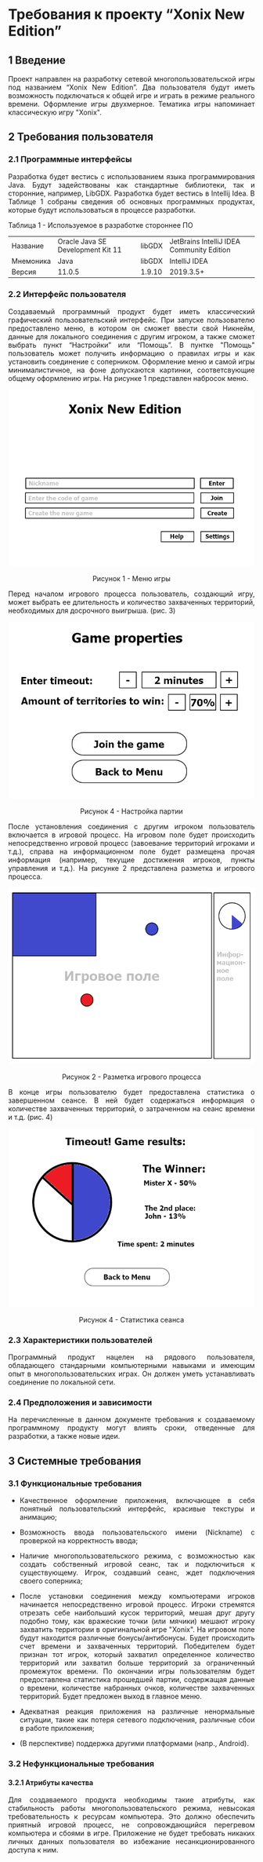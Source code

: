 <h1>Требования к проекту “Xonix New Edition”</h1>
<h2>1 Введение</h2>
<p align = "justify">Проект направлен на разработку сетевой многопользовательской игры под названием “Xonix New Edition”. Два пользователя будут иметь возможность подключаться к общей игре и играть в режиме реального времени. Оформление игры двухмерное. Тематика игры напоминает классическую игру "Xonix".</p>
<h2>2 Требования пользователя</h2>
<h3>2.1 Программные интерфейсы</h3>
<p align = "justify">Разработка будет вестись с использованием языка программирования Java. Будут задействованы как стандартные библиотеки, так и сторонние, например, LibGDX. Разработка будет вестись в Intellij Idea. В Таблице 1 собраны сведения об основных программных продуктах, которые будут использоваться в процессе разработки.</p>

Таблица 1 - Используемое в разработке стороннее ПО
<table align="center">
  <tr>
    <td>Название</td>
    <td>Oracle Java SE Development Kit 11</td>
    <td>libGDX</td>
    <td>JetBrains IntelliJ IDEA Community Edition </td>
  </tr>
    <tr>
    <td>Мнемоника</td>
    <td>Java</td>
    <td>libGDX</td>
    <td>IntelliJ IDEA</td>
  </tr>
    <tr>
    <td>Версия</td>
    <td>11.0.5</td>
    <td>1.9.10</td>
    <td>2019.3.5+</td>
  </tr>
</table>
<h3>2.2 Интерфейс пользователя</h3>
<p align = "justify">Создаваемый программный продукт будет иметь классический графический пользовательский интерфейс. При запуске пользователю предоставлено меню, в котором он сможет ввести свой Никнейм, данные для локального соединения с другим игроком, а также сможет выбрать пункт “Настройки” или “Помощь”. В пунтке "Помощь" пользователь может получить информацию о правилах игры и как установить соединение с соперником. Оформление меню и самой игры минималистичное, на фоне допускаются картинки, соответсвующие общему оформлению игры. На рисунке 1 представлен набросок меню.
<p align="center">
<img src="images/image_1_new2.png" alt="Меню игры">
</p>
<p align = "center">Рисунок 1 - Меню игры</p>
<p align = "justify">Перед началом игрового процесса пользователь, создающий игру, может выбрать ее длительность и количество захваченных территорий, необходимых для досрочного выигрыша. (рис. 3)</p>
<p align="center">
<img src="images/image_4_new.png" alt="Настройка партии">
</p> 
<p align = "center">Рисунок 4 - Настройка партии</p>
<p align = "justify">После установления соединения с другим игроком пользователь включается в игровой процесс. На игровом поле будет происходить непосредственно игровой процесс (завоевание территорий игроками и т.д.), справа на информационном поле будет размещена прочая информация (например, текущие достижения игроков, пункты управления и т.д.). На рисунке 2 представлена разметка и игрового процесса.</p>
<p align="center">
<img src="images/image_2_new.png" alt="Разметка игрового процесса">
</p> 
<p align = "center">Рисунок 2 - Разметка игрового процесса</p>
<p align = "justify">В конце игры пользователю будет предоставлена статистика о завершенном сеансе. В ней будет содержаться информация о количестве захваченных территорий, о затраченном на сеанс времени и т.д. (рис. 4)</p> 
<p align="center">
<img src="images/image_3_new.png" alt="Статистика сеанса">
</p>
<p align = "center">Рисунок 4 - Статистика сеанса</p>
<h3>2.3 Характеристики пользователей</h3>
<p align = "justify">Программный продукт нацелен на рядового пользователя, обладающего стандарными компьютерными навыками и имеющим опыт в многопользовательских играх. Он должен уметь устанавливать соединение по локальной сети.</p>
<h3>2.4 Предположения и зависимости</h3>
<p align = "justify">На перечисленные в данном документе требования к создаваемому программному продукту могут влиять сроки, отведенные для разработки, а также новые идеи.</p>
<h2>3 Системные требования</h2>
<h3>3.1 Функциональные требования</h3>
<ul>
 <li><p align = "justify">Качественное оформление приложения, включающее в себя понятный пользовательский интерфейс, красивые текстуры и анимацию;</p></li>
 <li><p align = "justify">Возможность ввода пользовательского имени (Nickname) с проверкой на корректность ввода;</p></li>
 <li><p align = "justify">Наличие многопользовательского режима, с возможностью как создать собственный игровой сеанс, так и подключиться к существующему. Игрок, создавший сеанс, ждет подключения своего соперника;</p></li>
 <li><p align = "justify">После установки соединения между компьютерами игроков начинается непосредственно игровой процесс. Игроки стремятся отрезать себе наибольший кусок территорий, мешая друг другу подобно тому, как вражеские точки (или мячики) мешают игроку захватить территории в оригинальной игре "Xonix". На игровом поле будут находится различные бонусы/антибонусы. Будет происходить счет времени и захваченных территорий. Победителем будет признан тот игрок, который захватил определенное количество территорий или захватил больше территорий за ограниченный промежуток времени. По окончании игры пользователям будет предоставлена статистика прошедшей партии, содержащая данные о времени, количестве набранных очков, количестве захваченных территорий. Будет предложен выход в главное меню.</p></li>
 <li><p align = "justify">Адекватная реакция приложения на различные ненормальные ситуации, такие как потеря сетевого подключения, различные сбои в работе приложения;</p></li>
 <li><p align = "justify">(В перспективе) поддержка другими платформами (напр., Android).</p></li>
</ul>
<h3>3.2 Нефункциональные требования</h3>
<h4>3.2.1 Атрибуты качества</h4>
<p align = "justify">Для создаваемого продукта необходимы такие атрибуты, как стабильность работы многопользовательского режима, невысокая требовательность к ресурсам компьютера. Это должно обеспечить приятный игровой процесс, не сопровождающийся перегревом компьютера и сбоями в игре. Приложение не будет требовать никаких личных данных пользователя во избежание несанкционированного доступа к ним.</p>
